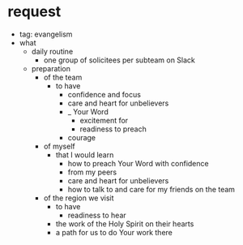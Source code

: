 # request
- tag: evangelism
- what
  - daily routine
    - one group of solicitees per subteam on Slack
  - preparation
    - of the team
      - to have
        - confidence and focus
        - care and heart for unbelievers
        - _ Your Word
          - excitement for
          - readiness to preach
        - courage
    - of myself
      - that I would learn
        - how to preach Your Word with confidence
        - from my peers
        - care and heart for unbelievers
        - how to talk to and care for my friends on the team
    - of the region we visit
      - to have
        - readiness to hear
      - the work of the Holy Spirit on their hearts
      - a path for us to do Your work there
